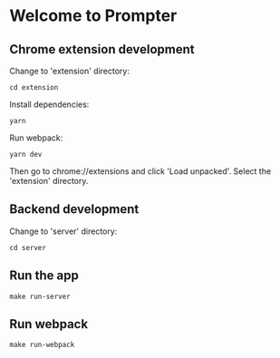 # Welcome to Prompter

## Chrome extension development

Change to 'extension' directory:

    cd extension

Install dependencies:

    yarn

Run webpack:

    yarn dev

Then go to chrome://extensions and click 'Load unpacked'. Select the 'extension' directory.

## Backend development

Change to 'server' directory:

    cd server

## Run the app

    make run-server

## Run webpack

    make run-webpack

